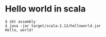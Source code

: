 # Hello world in scala

```
$ sbt assembly
$ java -jar target/scala-2.12/helloworld.jar
Hello, world!
```
